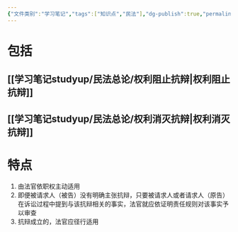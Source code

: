 ```yaml
---
{"文件类别":"学习笔记","tags":["知识点","民法"],"dg-publish":true,"permalink":"/学习笔记studyup/民法总论/权利否定抗辩/","dgPassFrontmatter":true,"created":"2024-10-24T20:21:02.318+08:00","updated":"2024-11-14T10:18:22.146+08:00"}
---
```


# 包括
## [[学习笔记studyup/民法总论/权利阻止抗辩\|权利阻止抗辩]]
## [[学习笔记studyup/民法总论/权利消灭抗辩\|权利消灭抗辩]]
# 特点
1. 由法官依职权主动适用
2. 即便被请求人（被告）没有明确主张抗辩，只要被请求人或者请求人（原告）在诉讼过程中提到与该抗辩相关的事实，法官就应依证明责任规则对该事实予以审查
3. 抗辩成立的，法官应径行适用